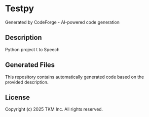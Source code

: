 # Testpy

Generated by CodeForge - AI-powered code generation

## Description
Python project t to Speech

## Generated Files
This repository contains automatically generated code based on the provided description.

## License
Copyright (c) 2025 TKM Inc. All rights reserved.
